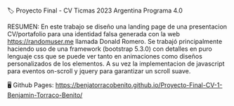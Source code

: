 🏷️ Proyecto Final - CV Ticmas 2023 Argentina Programa 4.0

RESUMEN:
En este trabajo se diseño una landing page de una presentacion CV/portafolio para una identidad falsa generada con la web https://randomuser.me llamada Donald Romero.
Se trabajó principalmente haciendo uso de una framework (bootstrap 5.3.0) con detalles en puro lenguaje css que se puede ver tanto en animaciones como diseños
personalizados de los elementos. A su vez la implementacion de javascript para eventos on-scroll y jquery para garantizar un scroll suave.

🖥️ Github Pages: https://benjatorracobenito.github.io/Proyecto-Final-CV-1-Benjamin-Torraco-Benito/

